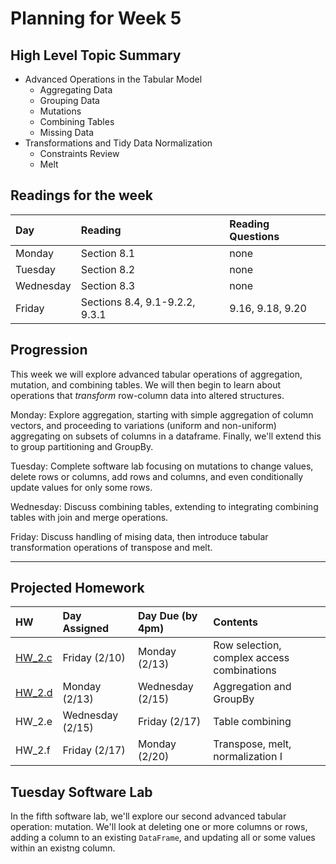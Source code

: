 # Planning for Week 5

## High Level Topic Summary

  - Advanced Operations in the Tabular Model
      - Aggregating Data
      - Grouping Data
      - Mutations
      - Combining Tables
      - Missing Data
  - Transformations and Tidy Data Normalization
      - Constraints Review
      - Melt

## Readings for the week

Day        | Reading      | Reading Questions
:--------- |:-------------|:----------------------------------
Monday     | Section 8.1  | none
Tuesday    | Section 8.2  | none
Wednesday  | Section 8.3  | none
Friday     | Sections 8.4, 9.1-9.2.2, 9.3.1 | 9.16, 9.18, 9.20

## Progression

This week we will explore advanced tabular operations of aggregation, mutation, and combining tables.  We will then begin to learn about operations that *transform* row-column data into altered structures.

Monday: Explore aggregation, starting with simple aggregation of column vectors, and proceeding to variations (uniform and non-uniform) aggregating on subsets of columns in a dataframe.  Finally, we'll extend this to group partitioning and GroupBy.

Tuesday: Complete software lab focusing on mutations to change values, delete rows or columns, add rows and columns, and even conditionally update values for only some rows.

Wednesday: Discuss combining tables, extending to integrating combining tables with join and merge operations.

Friday: Discuss handling of mising data, then introduce tabular transformation operations of transpose and melt.

---

## Projected Homework

HW | Day Assigned  | Day Due (by 4pm) | Contents
:--|:--------|:--------|:------------
[HW_2.c](../hw/HW_2.c/README.md) | Friday (2/10) | Monday (2/13) | Row selection, complex access combinations
[HW_2.d](../hw/HW_2.d/README.md) | Monday (2/13) | Wednesday (2/15) | Aggregation and GroupBy
HW_2.e | Wednesday (2/15) | Friday (2/17)    | Table combining
HW_2.f | Friday (2/17) | Monday (2/20) | Transpose, melt, normalization I

## Tuesday Software Lab

In the fifth software lab, we'll explore our second advanced tabular operation: mutation.  We'll look at deleting one or more columns or rows, adding a column to an existing `DataFrame`, and updating all or some values within an existng column.